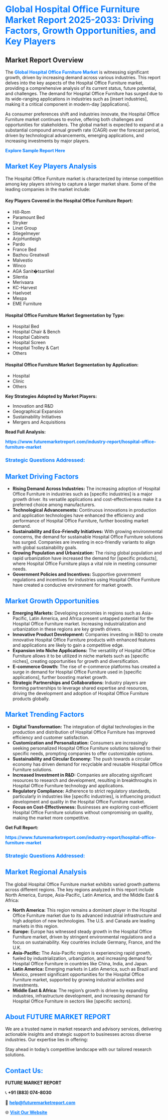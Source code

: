 <h1 style="color: #007BFF;">Global Hospital Office Furniture Market Report 2025-2033: Driving Factors, Growth Opportunities, and Key Players</h1>

<section id="overview">
<h2>Market Report Overview</h2>
<p>The <a href="https://www.futuremarketreport.com/industry-report/hospital-office-furniture-market" style="color: #007BFF; text-decoration: none;"><strong>Global Hospital Office Furniture Market</strong></a> is witnessing significant growth, driven by increasing demand across various industries. This report delves into the key aspects of the Hospital Office Furniture market, providing a comprehensive analysis of its current status, future potential, and challenges. The demand for Hospital Office Furniture has surged due to its wide-ranging applications in industries such as [insert industries], making it a critical component in modern-day [applications].</p>
<p>As consumer preferences shift and industries innovate, the Hospital Office Furniture market continues to evolve, offering both challenges and opportunities for stakeholders. The global market is expected to expand at a substantial compound annual growth rate (CAGR) over the forecast period, driven by technological advancements, emerging applications, and increasing investments by major players.</p>
</section>

<section id="overview">
<p><a href="https://www.futuremarketreport.com/request-sample/reportId=45592" style="color: #007BFF; text-decoration: none;"><strong>Explore Sample Report Here</strong></a></p>
</section>

<section id="key-players">
<h2 style="color: #007BFF;">Market Key Players Analysis</h2>
<p>The Hospital Office Furniture market is characterized by intense competition among key players striving to capture a larger market share. Some of the leading companies in the market include:</p>
<h4>Key Players Covered in the Hospital Office Furniture Report:</h4>
<ul><li>Hill-Rom</li><li>Paramount Bed</li><li>Stryker</li><li>Linet Group</li><li>Stiegelmeyer</li><li>ArjoHuntleigh</li><li>Pardo</li><li>France Bed</li><li>Bazhou Greatwall</li><li>Malvestio</li><li>Winco</li><li>AGA Sanit�tsartikel</li><li>Silentia</li><li>Merivaara</li><li>KC-Harvest</li><li>Haelvoet</li><li>Mespa</li><li>EME Furniture</li></ul>
<h4>Hospital Office Furniture Market Segmentation by Type:</h4>
<ul><li>Hospital Bed</li><li>Hospital Chair &amp; Bench</li><li>Hospital Cabinets</li><li>Hospital Screen</li><li>Hospital Trolley &amp; Cart</li><li>Others</li></ul>

<h4>Hospital Office Furniture Market Segmentation by Application:</h4>
<ul><li>Hospital</li><li>Clinic</li><li>Others</li></ul>
<p><strong>Key Strategies Adopted by Market Players:</strong></p>
<ul>
<li>Innovation and R&D</li>
<li>Geographical Expansion</li>
<li>Sustainability Initiatives</li>
<li>Mergers and Acquisitions</li>
</ul>
</section>

<section>
<p><strong>Read Full Analysis: </strong></p><a href="https://www.futuremarketreport.com/industry-report/hospital-office-furniture-market" style="color: #007BFF; text-decoration: none;"><strong>https://www.futuremarketreport.com/industry-report/hospital-office-furniture-market</strong></a>
<h3 style="color: #007BFF;">Strategic Questions Addressed:</h3>
</section>

<section id="driving-factors">
<h2 style="color: #007BFF;">Market Driving Factors</h2>
<ul>
<li><strong>Rising Demand Across Industries:</strong> The increasing adoption of Hospital Office Furniture in industries such as [specific industries] is a major growth driver. Its versatile applications and cost-effectiveness make it a preferred choice among manufacturers.</li>
<li><strong>Technological Advancements:</strong> Continuous innovations in production and application technologies have enhanced the efficiency and performance of Hospital Office Furniture, further boosting market demand.</li>
<li><strong>Sustainability and Eco-Friendly Initiatives:</strong> With growing environmental concerns, the demand for sustainable Hospital Office Furniture solutions has surged. Companies are investing in eco-friendly variants to align with global sustainability goals.</li>
<li><strong>Growing Population and Urbanization:</strong> The rising global population and rapid urbanization have increased the demand for [specific products], where Hospital Office Furniture plays a vital role in meeting consumer needs.</li>
<li><strong>Government Policies and Incentives:</strong> Supportive government regulations and incentives for industries using Hospital Office Furniture have created a conducive environment for market growth.</li>
</ul>
</section>

<section id="growth-opportunities">
<h2 style="color: #007BFF;">Market Growth Opportunities</h2>
<ul>
<li><strong>Emerging Markets:</strong> Developing economies in regions such as Asia-Pacific, Latin America, and Africa present untapped potential for the Hospital Office Furniture market. Increasing industrialization and urbanization in these regions are key growth drivers.</li>
<li><strong>Innovative Product Development:</strong> Companies investing in R&D to create innovative Hospital Office Furniture products with enhanced features and applications are likely to gain a competitive edge.</li>
<li><strong>Expansion into Niche Applications:</strong> The versatility of Hospital Office Furniture allows it to be utilized in niche markets such as [specific niches], creating opportunities for growth and diversification.</li>
<li><strong>E-commerce Growth:</strong> The rise of e-commerce platforms has created a surge in demand for Hospital Office Furniture used in [specific applications], further boosting market growth.</li>
<li><strong>Strategic Partnerships and Collaborations:</strong> Industry players are forming partnerships to leverage shared expertise and resources, driving the development and adoption of Hospital Office Furniture products globally.</li>
</ul>
</section>

<section id="trending-factors">
<h2 style="color: #007BFF;">Market Trending Factors</h2>
<ul>
<li><strong>Digital Transformation:</strong> The integration of digital technologies in the production and distribution of Hospital Office Furniture has improved efficiency and customer satisfaction.</li>
<li><strong>Customization and Personalization:</strong> Consumers are increasingly seeking personalized Hospital Office Furniture solutions tailored to their specific needs, prompting companies to offer customizable options.</li>
<li><strong>Sustainability and Circular Economy:</strong> The push towards a circular economy has driven demand for recyclable and reusable Hospital Office Furniture solutions.</li>
<li><strong>Increased Investment in R&D:</strong> Companies are allocating significant resources to research and development, resulting in breakthroughs in Hospital Office Furniture technology and applications.</li>
<li><strong>Regulatory Compliance:</strong> Adherence to strict regulatory standards, particularly in industries like [specific industries], is influencing product development and quality in the Hospital Office Furniture market.</li>
<li><strong>Focus on Cost-Effectiveness:</strong> Businesses are exploring cost-efficient Hospital Office Furniture solutions without compromising on quality, making the market more competitive.</li>
</ul>
</section>

<section>
<p><strong>Get Full Report: </strong></p><a href="https://www.futuremarketreport.com/industry-report/hospital-office-furniture-market" style="color: #007BFF; text-decoration: none;"><strong>https://www.futuremarketreport.com/industry-report/hospital-office-furniture-market</strong></a>
<h3 style="color: #007BFF;">Strategic Questions Addressed:</h3>
</section>


<section id="regional-analysis">
<h2 style="color: #007BFF;">Market Regional Analysis</h2>
<p>The global Hospital Office Furniture market exhibits varied growth patterns across different regions. The key regions analyzed in this report include North America, Europe, Asia-Pacific, Latin America, and the Middle East & Africa:</p>
<ul>
<li><strong>North America:</strong> This region remains a dominant player in the Hospital Office Furniture market due to its advanced industrial infrastructure and high adoption of new technologies. The U.S. and Canada are leading markets in this region.</li>
<li><strong>Europe:</strong> Europe has witnessed steady growth in the Hospital Office Furniture market, driven by stringent environmental regulations and a focus on sustainability. Key countries include Germany, France, and the U.K.</li>
<li><strong>Asia-Pacific:</strong> The Asia-Pacific region is experiencing rapid growth, fueled by industrialization, urbanization, and increasing demand for Hospital Office Furniture in countries like China, India, and Japan.</li>
<li><strong>Latin America:</strong> Emerging markets in Latin America, such as Brazil and Mexico, present significant opportunities for the Hospital Office Furniture market, supported by growing industrial activities and investments.</li>
<li><strong>Middle East & Africa:</strong> The region’s growth is driven by expanding industries, infrastructure development, and increasing demand for Hospital Office Furniture in sectors like [specific sectors].</li>
</ul>
</section>

<footer>
<h2 style="color: #007BFF;">About FUTURE MARKET REPORT</h2>
<p>We are a trusted name in market research and advisory services, delivering actionable insights and strategic support to businesses across diverse industries. Our expertise lies in offering:</p>

<p>Stay ahead in today’s competitive landscape with our tailored research solutions.</p>

<h2 style="color: #007BFF;">Contact Us:</h2>
<p><strong>FUTURE MARKET REPORT</strong></p>
<p>📞 <strong>+91 (883) 074-8030</strong></p>
<p>📧 <strong><a href="mailto:help@futuremarketreport.com" style="color: #007BFF;">help@futuremarketreport.com</a></strong></p>
<p>🌐 <strong><a href="https://www.futuremarketreport.com/" style="color: #007BFF;">Visit Our Website</a></strong></p>
</footer>